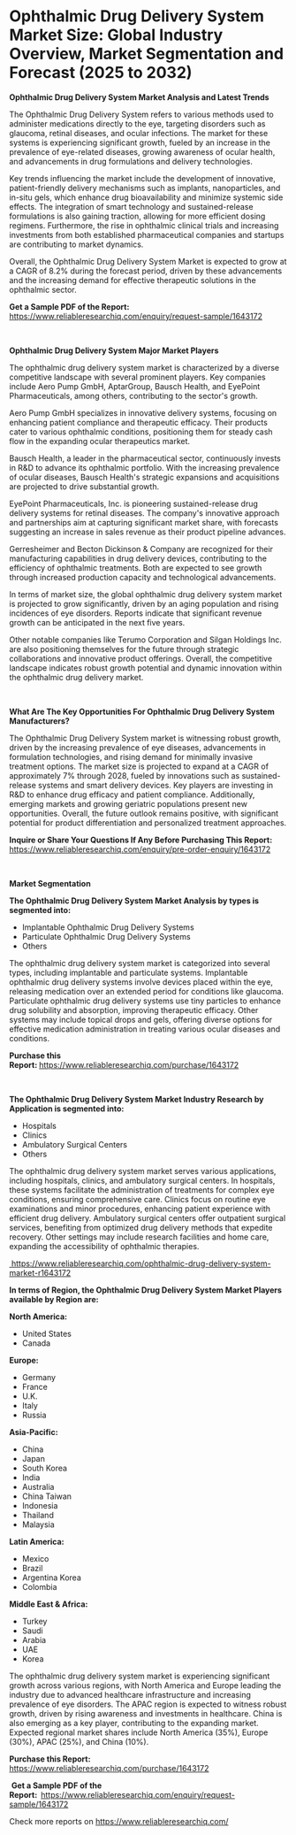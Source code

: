 <p><h1>Ophthalmic Drug Delivery System Market Size: Global Industry Overview, Market Segmentation and Forecast (2025 to 2032)</h1></p><p><strong>Ophthalmic Drug Delivery System Market Analysis and Latest Trends</strong></p>
<p><p>The Ophthalmic Drug Delivery System refers to various methods used to administer medications directly to the eye, targeting disorders such as glaucoma, retinal diseases, and ocular infections. The market for these systems is experiencing significant growth, fueled by an increase in the prevalence of eye-related diseases, growing awareness of ocular health, and advancements in drug formulations and delivery technologies.</p><p>Key trends influencing the market include the development of innovative, patient-friendly delivery mechanisms such as implants, nanoparticles, and in-situ gels, which enhance drug bioavailability and minimize systemic side effects. The integration of smart technology and sustained-release formulations is also gaining traction, allowing for more efficient dosing regimens. Furthermore, the rise in ophthalmic clinical trials and increasing investments from both established pharmaceutical companies and startups are contributing to market dynamics. </p><p>Overall, the Ophthalmic Drug Delivery System Market is expected to grow at a CAGR of 8.2% during the forecast period, driven by these advancements and the increasing demand for effective therapeutic solutions in the ophthalmic sector.</p></p>
<p><strong>Get a Sample PDF of the Report:&nbsp;</strong> <a href="https://www.reliableresearchiq.com/enquiry/request-sample/1643172?utm_campaign=2278&utm_medium=2&utm_source=Github&utm_content=ia&utm_term=04032025&utm_id=ophthalmic-drug-delivery-system">https://www.reliableresearchiq.com/enquiry/request-sample/1643172</a></p>
<p>&nbsp;</p>
<p><strong>Ophthalmic Drug Delivery System Major Market Players</strong></p>
<p><p>The ophthalmic drug delivery system market is characterized by a diverse competitive landscape with several prominent players. Key companies include Aero Pump GmbH, AptarGroup, Bausch Health, and EyePoint Pharmaceuticals, among others, contributing to the sector's growth. </p><p>Aero Pump GmbH specializes in innovative delivery systems, focusing on enhancing patient compliance and therapeutic efficacy. Their products cater to various ophthalmic conditions, positioning them for steady cash flow in the expanding ocular therapeutics market.</p><p>Bausch Health, a leader in the pharmaceutical sector, continuously invests in R&D to advance its ophthalmic portfolio. With the increasing prevalence of ocular diseases, Bausch Health's strategic expansions and acquisitions are projected to drive substantial growth.</p><p>EyePoint Pharmaceuticals, Inc. is pioneering sustained-release drug delivery systems for retinal diseases. The company's innovative approach and partnerships aim at capturing significant market share, with forecasts suggesting an increase in sales revenue as their product pipeline advances.</p><p>Gerresheimer and Becton Dickinson & Company are recognized for their manufacturing capabilities in drug delivery devices, contributing to the efficiency of ophthalmic treatments. Both are expected to see growth through increased production capacity and technological advancements.</p><p>In terms of market size, the global ophthalmic drug delivery system market is projected to grow significantly, driven by an aging population and rising incidences of eye disorders. Reports indicate that significant revenue growth can be anticipated in the next five years.</p><p>Other notable companies like Terumo Corporation and Silgan Holdings Inc. are also positioning themselves for the future through strategic collaborations and innovative product offerings. Overall, the competitive landscape indicates robust growth potential and dynamic innovation within the ophthalmic drug delivery market.</p></p>
<p>&nbsp;</p>
<p><strong>What Are The Key Opportunities For Ophthalmic Drug Delivery System Manufacturers?</strong></p>
<p><p>The Ophthalmic Drug Delivery System market is witnessing robust growth, driven by the increasing prevalence of eye diseases, advancements in formulation technologies, and rising demand for minimally invasive treatment options. The market size is projected to expand at a CAGR of approximately 7% through 2028, fueled by innovations such as sustained-release systems and smart delivery devices. Key players are investing in R&D to enhance drug efficacy and patient compliance. Additionally, emerging markets and growing geriatric populations present new opportunities. Overall, the future outlook remains positive, with significant potential for product differentiation and personalized treatment approaches.</p></p>
<p><strong>Inquire or Share Your Questions If Any Before Purchasing This Report:</strong> <a href="https://www.reliableresearchiq.com/enquiry/pre-order-enquiry/1643172?utm_campaign=2278&utm_medium=2&utm_source=Github&utm_content=ia&utm_term=04032025&utm_id=ophthalmic-drug-delivery-system">https://www.reliableresearchiq.com/enquiry/pre-order-enquiry/1643172</a></p>
<p>&nbsp;</p>
<p><strong>Market Segmentation</strong></p>
<p><strong>The Ophthalmic Drug Delivery System Market Analysis by types is segmented into:</strong></p>
<p><ul><li>Implantable Ophthalmic Drug Delivery Systems</li><li>Particulate Ophthalmic Drug Delivery Systems</li><li>Others</li></ul></p>
<p><p>The ophthalmic drug delivery system market is categorized into several types, including implantable and particulate systems. Implantable ophthalmic drug delivery systems involve devices placed within the eye, releasing medication over an extended period for conditions like glaucoma. Particulate ophthalmic drug delivery systems use tiny particles to enhance drug solubility and absorption, improving therapeutic efficacy. Other systems may include topical drops and gels, offering diverse options for effective medication administration in treating various ocular diseases and conditions.</p></p>
<p><strong>Purchase this Report:&nbsp;</strong><a href="https://www.reliableresearchiq.com/purchase/1643172?utm_campaign=2278&utm_medium=2&utm_source=Github&utm_content=ia&utm_term=04032025&utm_id=ophthalmic-drug-delivery-system">https://www.reliableresearchiq.com/purchase/1643172</a></p>
<p>&nbsp;</p>
<p><strong>The Ophthalmic Drug Delivery System Market Industry Research by Application is segmented into:</strong></p>
<p><ul><li>Hospitals</li><li>Clinics</li><li>Ambulatory Surgical Centers</li><li>Others</li></ul></p>
<p><p>The ophthalmic drug delivery system market serves various applications, including hospitals, clinics, and ambulatory surgical centers. In hospitals, these systems facilitate the administration of treatments for complex eye conditions, ensuring comprehensive care. Clinics focus on routine eye examinations and minor procedures, enhancing patient experience with efficient drug delivery. Ambulatory surgical centers offer outpatient surgical services, benefiting from optimized drug delivery methods that expedite recovery. Other settings may include research facilities and home care, expanding the accessibility of ophthalmic therapies.</p></p>
<p><a href="https://www.reliableresearchiq.com/ophthalmic-drug-delivery-system-market-r1643172?utm_campaign=2278&utm_medium=2&utm_source=Github&utm_content=ia&utm_term=04032025&utm_id=ophthalmic-drug-delivery-system">&nbsp;https://www.reliableresearchiq.com/ophthalmic-drug-delivery-system-market-r1643172</a></p>
<p><strong>In terms of Region, the Ophthalmic Drug Delivery System Market Players available by Region are:</strong></p>
<p>
    <p> <strong> North America: </strong>
        <ul>
            <li>United States</li>
            <li>Canada</li>
        </ul>
        </p> 
    <p> <strong> Europe: </strong>
        <ul>
            <li>Germany</li>
            <li>France</li>
            <li>U.K.</li>
            <li>Italy</li>
            <li>Russia</li>
        </ul>
        </p> 
    <p> <strong> Asia-Pacific: </strong>
        <ul>
            <li>China</li>
            <li>Japan</li>
            <li>South Korea</li>
            <li>India</li>
            <li>Australia</li>
            <li>China Taiwan</li>
            <li>Indonesia</li>
            <li>Thailand</li>
            <li>Malaysia</li>
        </ul>
        </p> 
    <p> <strong> Latin America: </strong>
        <ul>
            <li>Mexico</li>
            <li>Brazil</li>
            <li>Argentina Korea</li>
            <li>Colombia</li>
        </ul>
        </p> 
    <p> <strong> Middle East & Africa: </strong>
        <ul>
            <li>Turkey</li>
            <li>Saudi</li>
            <li>Arabia</li>
            <li>UAE</li>
            <li>Korea</li>
        </ul>
    </p>
    </p>
<p><p>The ophthalmic drug delivery system market is experiencing significant growth across various regions, with North America and Europe leading the industry due to advanced healthcare infrastructure and increasing prevalence of eye disorders. The APAC region is expected to witness robust growth, driven by rising awareness and investments in healthcare. China is also emerging as a key player, contributing to the expanding market. Expected regional market shares include North America (35%), Europe (30%), APAC (25%), and China (10%).</p></p>
<p><strong>Purchase this Report: </strong><a href="https://www.reliableresearchiq.com/purchase/1643172?utm_campaign=2278&utm_medium=2&utm_source=Github&utm_content=ia&utm_term=04032025&utm_id=ophthalmic-drug-delivery-system">https://www.reliableresearchiq.com/purchase/1643172</a></p>
<p>&nbsp;<strong>Get a Sample PDF of the Report:&nbsp;&nbsp;</strong><a href="https://www.reliableresearchiq.com/enquiry/request-sample/1643172?utm_campaign=2278&utm_medium=2&utm_source=Github&utm_content=ia&utm_term=04032025&utm_id=ophthalmic-drug-delivery-system">https://www.reliableresearchiq.com/enquiry/request-sample/1643172</a></p>
<p><strong></strong></p>
<p>Check more reports on <a href="https://www.reliableresearchiq.com/?utm_campaign=2278&utm_medium=2&utm_source=Github&utm_content=ia&utm_term=04032025&utm_id=ophthalmic-drug-delivery-system">https://www.reliableresearchiq.com/</a></p>